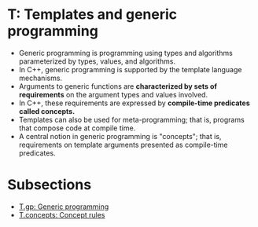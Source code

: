 # T: Templates and generic programming

- Generic programming is programming using types and algorithms parameterized by types, values, and algorithms.
- In C++, generic programming is supported by the template language mechanisms.
- Arguments to generic functions are **characterized by sets of requirements** on the argument types and values involved.
- In C++, these requirements are expressed by **compile-time predicates called concepts.**
- Templates can also be used for meta-programming; that is, programs that compose code at compile time.
- A central notion in generic programming is "concepts"; that is, requirements on template arguments presented as compile-time predicates.

# Subsections
- [T.gp: Generic programming](T.gp.md)
- [T.concepts: Concept rules](T.concept.md)


